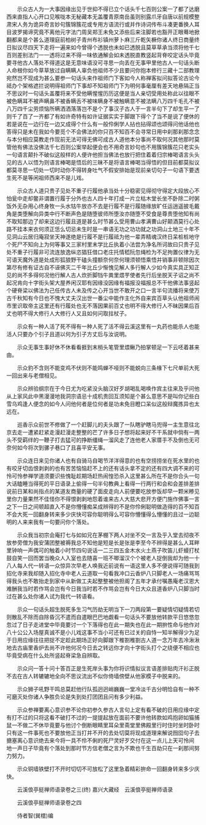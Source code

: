 <!-- { "loadSidebar": true } -->
　　示众古人为一大事因缘出见于世抑不得已立个话头千七百则公案一了都了达磨西来直指人心开口见喉咙本无秘藏本无盖覆青原南岳虽则别露爪牙自唐以前规模整肃宋人务为诡异奇言妙句簇锦簇花或专用方语流行或并作诗词传布斗凑更番换人耳目波罗揭谛究竟不离他元字法门周吴郑王未免又添些后来注脚若也豁开正眼蓦地掀翻都来是个甚么道理庭前柏树子青州布衫镇州萝卜麻三斤乾矢橛你诸人终日商量终日拟议尽四天下走将一遍来如今曾得个透脱也未如已透脱且莫草草承当须将他千七百则差别法门一一透将过来不得一味依通解会如未透脱直教竖起背脊咬定话头毕竟要寻他古人落处不得道这是无意味语没可寻思一向丢在无事甲里他古人一句话头断人命根你如今草草放过自瞒瞒人辜负他祖师不少且要问你抱本修行三藏十二部教理宛然岂不现成为甚么要参一句话头来作祖师门下客如今人称禅客拟问拟答论古论今祗办个架格遮拦说明得祖师门下事却不知祖师门下为明何事毫厘有差天地悬隔正当不思议时一句话头盖覆将来不受他瞒惺惺历历这便是当人亲切受用处称此以往眼不被色瞒耳不被声瞒鼻不被香瞒舌不被味瞒身不被触瞒意不被法瞒八万四千毛孔不被八万四千尘劳烦恼所瞒洒洒落落岂不是个了事汉子古人于一言半句下了却生平一了则千了百了一齐都了有如许奇特有如许证据实实于脚跟下得个了当不是说了便休的若是说在一边行在一边又成得个什么有一般伶俐学人拈也拈得颂也颂得问他话他也答得只是未在我如今要觅个不会佛法的你只百不知百不会寻常日用中刹那刹那念念与本分相应莫教走作现前无法可得无佛可成古人道他本分事尚不取何况其他那时莫管他有佛法没佛法千七百则公案举起便会也不用奇言妙句也不用簇锦簇花只老实头一句语言颠扑不破似这般样的人便许他担当佛法也放行把住着着归宗棒喝语言头头见的古人以悟为则语言棒喝是悟后的三昧不是将语言棒喝当得悟的但目前都莫拟议都莫寻思一切处一切时动你不得转身吐气不假安排始是现前亲切句子一句语下要透生死不是等闲祖师西来不是儿戏。

　　示众古人道只贵子见处不重子行履他承当处十分稳密见得彻守得定大段放心不怕瓮中走却鳖非谓置行履于分外也古人四十年打成一片立枯木堂长坐不卧除二时粥饭外无杂用心终身牧一头水牯牛放亦不去是行履不是行履随缘放旷任运逍遥披毛戴角是类堕解向异类中行不断声色是随堕彼师所堕汝亦随堕不受食是尊贵堕他知有尚不取知那边了却来这边行履且道是甚么时节甚么受用曹山孝满曹山好颠酒莫行心处路不挂本来衣何须正恁么切忌未生时是一串语无功之功功就之功洞山土地三十年不见洞山云居归庵寂坐天神遂绝是行履不是行履祗为他一辈弄精魂汉终日呆桩桩地守个死尸不知向上为何等事又三家村里末学比丘执着小法尝为净名所诃故曰只贵子见处不重子行履非可流连放逸纵恣猖狂借口老庄托情嵇阮忽绳检为不足拘置仪律为无可语天魔外道是处成形狐狼野干磕头撞额奈何奈何理须顿悟乘悟并销事非顿除因次第尽有修有证古自不诬佛灭二千年比丘少惭愧见解人多行解人少如今真实具正知正见的尚不多得何况他行解人古人炊折脚铛牛粪里煨芋使者先行后坐脱天子诏之尚不起况肯向十字街头架大屋养闲汉耶有因缘没因缘有福报没福报总不干他佛法事竖起个硬脊梁以佛法为己任传古人未及传之心开当世不敢开之口一言半句流播将来使万古千秋知有今日也不愧大丈夫汉出世一番尘中能作主化外自来宾百草头认他祖师闹市里识取帝主这里还有行履处也无不落因果前百丈也明不得大修行人不昧因果后百丈也明不得大修行人大修行人又且如何问取拄杖子。

　　示众有一种人活了死不得有一种人死了活不得云溪这里有一丸药也能杀人也能活人只要办个引子且道以何为引子方丈后与汝说明。

　　示众无事生事好休不休看看捱到末梢头笔管里煨鳅乃拍掌顿足一下云呸着甚来由。

　　示众豹不含则不能变鸡不伏则不能鸣蝉不哑则不能蜕向三条椽下七尺单前大死一回出来与老僧相见。

　　示众辨验纲宗在于今日尤为吃紧没头脑汉好歹胡喝乱喝唤作宾主往来及乎问他从上家风此中黑漫漫地我洞宗语忌十成机贵回互须知是个甚么意思不是叫你记些白雪乌鸡逢人便念的如今人问他何者是位何者是功未免目瞪口呆似这般辩魔拣异也太远在。

　　巡香示众前世不修做了一个赶脚儿的夫头跟了一队瞎驴瞎马兜得一主生意往北京去走一遭紧赶紧走漫赶漫走整整的芒了许多日子想将起来好不干系就中倘有一两头不受羁绊的一鞭子打去猛可的挣断缰绳一溜风走了连他老人家厝手不及倒也无可奈何如今将次到骡子巷口了且喜平安无事。

　　示众连日来见你诸人也有自骑马自喝节洋洋得意的也有空捞捞坐在死水里的也有咬牙切齿恨剥剥的也有苦苦恼恼赶不上的还有话头拿不定的还有四大调不来的可怜可怜参禅学道须要识些愧耻趁期场赶热闹惶恐杀入这里甚么所在不是你合头一句大话瞌睡当得死的平日语录上偷得一句半句教典上看得一行两行和会和会差排差排说前日某和尚指点的某道友商量的硬了面皮走向人前便要吃放参饭却早一颗米糁见里你力量果然不佳怪你不得恨剥剥地怨着谁来古人大慈大悲开方便门施作佛事一言之下一日之间顿超直入不是你懵懂痴呆成辨得的不是你伶俐聪明做造得的百不知百不会大死一回翻身转来多少庆快可容你聪明得么可容你懵懂得么懵懂的且过一边聪明的人来来我有一句要问你个落处。

　　示众我当初宗会庵打七与如如兄在茅棚下两人对坐不交一言及乎入堂去彻夜不放参旁僧为我安蒲团整被褥我总不知他是短是长是张是李至今不辨得是甚么人耳畔里钟响一声偶可的触着小时节四句说话一二三四五金木水火土燕子吹笛儿虾蟆打杖鼓自笑一回而罢当晚众人入室也去随喜一班不唧溜汉个个被老人捉倒我却为他一十八人每人代一转语一众惊异次早老人唤我近前说有一语这里人多不便说得可随我到招化寺来我却随入招化寺中老人云道取一句看我冲口云香炉八只脚老人一场痛骂骂得我头也不敢抬走到家中从新做工夫起整整被他担阁了五年才承付嘱愚庵老汉恩大难酬我当时若作骂会岂有今日我当时若不作骂会岂有今日大众且道香炉八只脚当时过在甚么处你诸人试为我代一转语看。

　　示众一句话头超生脱死多生习气历劫无明当下一刀两段第一要疑情切疑情若切则散乱不除而自除昏沉不遣而自遣眼巴巴地觑看一句话头不要放他转款平日悠悠忽忽过了日子走进堂中毕竟要讨一个下落得也在此一期失也在此一期拚性命与他作对八十公公入场屋真诚不是小儿戏这事不当小可还有已过关的自恃一知半解得少为足于日用应缘往往把捉不定趁此期场正好向脚跟下椎劄椎劄古人道一念万年去冷湫湫地去古庙里香炉去尚不许他何况今日去之转远你才向十字街头打个之绕便不相应也毕竟受病在什么处所竖起脊梁急自辨取。

　　示众问一答十问十答百正是生死岸头事为你将识情拟议言语差排贴肉汗衫正脱不去在古人转辘辘地全向不思议流出不似你倚墙傍壁从他家模子中脱来的。

　　示众狮子吼野干鸣总莫赶他行队孤迥迥峭巍巍一堂冷淡千古分明恰自有一种不可磨灭处你诸人争胜负论是失到处打团团且问有多少利益。

　　示众参禅要离心意识参不论你初参久参古人言句上定有看不破的日用应缘中定有打不过的只将这看不破打不过的一提提起放在面前不要许他转款如鸡抱卵如猫捕鼠一不做二不休毕竟要与他讨个倒断眼睛里耳朵里斋堂里佛殿里行时住时坐时卧时只有这一件事死也不要放他正当打并不开的去处切莫将现成道理来解说囫囵句子去搪塞离心意识绝去来今将一具不伶不俐的死尸灵好歹交付在这一点儿上天可怜间　地一声日子毕竟有个落处到那时节方信老僧之言为不欺也千生百劫只在一刹那间努力努力。

　　示众铜墙铁壁打不开时切切不可放松了这里急着精彩拚命一回翻身转来多少庆快。

　　云溪俍亭挺禅师语录卷之三(终)
嘉兴大藏经　云溪俍亭挺禅师语录


　　云溪俍亭挺禅师语录卷之四

　　侍者智(巽橒)编

